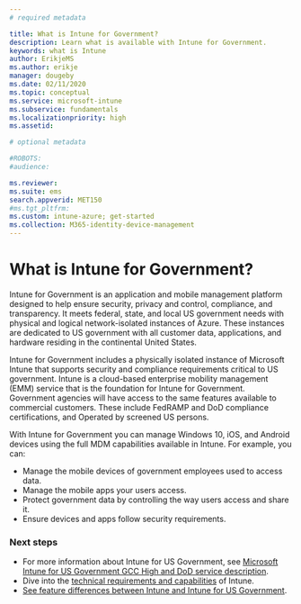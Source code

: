 ```yaml
---
# required metadata

title: What is Intune for Government?
description: Learn what is available with Intune for Government.
keywords: what is Intune
author: ErikjeMS
ms.author: erikje
manager: dougeby
ms.date: 02/11/2020
ms.topic: conceptual
ms.service: microsoft-intune
ms.subservice: fundamentals
ms.localizationpriority: high
ms.assetid: 

# optional metadata

#ROBOTS:
#audience:

ms.reviewer: 
ms.suite: ems
search.appverid: MET150
#ms.tgt_pltfrm:
ms.custom: intune-azure; get-started
ms.collection: M365-identity-device-management
---
```


# What is Intune for Government?

Intune for Government is an application and mobile management platform designed to help ensure security, privacy and control, compliance, and transparency. It meets federal, state, and local US government needs with physical and logical network-isolated instances of Azure. These instances are dedicated to US government with all customer data, applications, and hardware residing in the continental United States. 

Intune for Government includes a physically isolated instance of Microsoft Intune that supports security and compliance requirements critical to US government. Intune is a cloud-based enterprise mobility management (EMM) service that is the foundation for Intune for Government. Government agencies will have access to the same features available to commercial customers. These include FedRAMP and DoD compliance certifications, and Operated by screened US persons.

With Intune for Government you can manage Windows 10, iOS, and Android devices using the full MDM capabilities available in Intune. For example, you can:

- Manage the mobile devices of government employees used to access data.
- Manage the mobile apps your users access.
- Protect government data by controlling the way users access and share it.
- Ensure devices and apps follow security requirements.

### Next steps
- For more information about Intune for US Government, see [Microsoft Intune for US Government GCC High and DoD service description](/enterprise-mobility-security/solutions/ems-intune-govt-service-description).
- Dive into the [technical requirements and capabilities](/intune/supported-devices-browsers) of Intune.
- [See feature differences between Intune and Intune for US Government](/enterprise-mobility-security/solutions/ems-intune-govt-service-description).